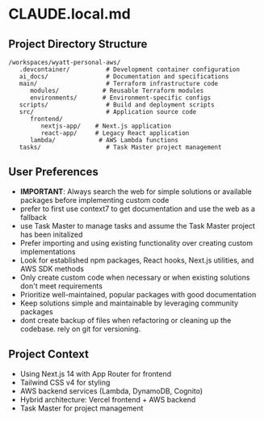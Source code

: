 # CLAUDE.local.md

## Project Directory Structure

```
/workspaces/wyatt-personal-aws/
   .devcontainer/          # Development container configuration
   ai_docs/                # Documentation and specifications
   main/                   # Terraform infrastructure code
      modules/            # Reusable Terraform modules
      environments/       # Environment-specific configs
   scripts/                # Build and deployment scripts
   src/                    # Application source code
      frontend/
         nextjs-app/    # Next.js application
         react-app/     # Legacy React application
      lambda/            # AWS Lambda functions
   tasks/                  # Task Master project management
```

## User Preferences

- **IMPORTANT**: Always search the web for simple solutions or available packages before implementing custom code
- prefer to first use context7 to get documentation and use the web as a fallback
- use Task Master to manage tasks and assume the Task Master project has been initalized
- Prefer importing and using existing functionality over creating custom implementations
- Look for established npm packages, React hooks, Next.js utilities, and AWS SDK methods
- Only create custom code when necessary or when existing solutions don't meet requirements
- Prioritize well-maintained, popular packages with good documentation
- Keep solutions simple and maintainable by leveraging community packages
- dont create backup of files when refactoring or cleaning up the codebase. rely on git for versioning.

## Project Context

- Using Next.js 14 with App Router for frontend
- Tailwind CSS v4 for styling
- AWS backend services (Lambda, DynamoDB, Cognito)
- Hybrid architecture: Vercel frontend + AWS backend
- Task Master for project management
